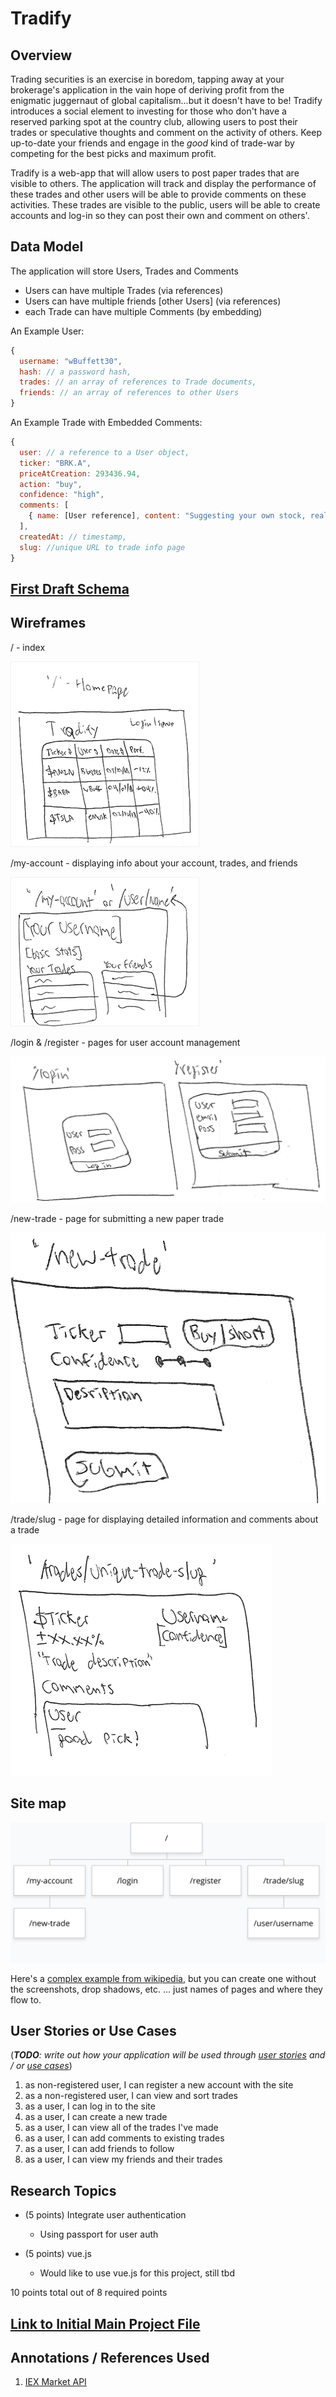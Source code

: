 
# Tradify

## Overview

Trading securities is an exercise in boredom, tapping away at your brokerage's application in the vain hope of deriving profit from the enigmatic juggernaut of global capitalism...but it doesn't have to be! Tradify introduces a social element to investing for those who don't have a reserved parking spot at the country club, allowing users to post their trades or speculative thoughts and comment on the activity of others. Keep up-to-date your friends and engage in the *good* kind of trade-war by competing for the best picks and maximum profit.

Tradify is a web-app that will allow users to post paper trades that are visible to others. The application will track and display the performance of these trades and other users will be able to provide comments on these activities. These trades are visible to the public, users will be able to create accounts and log-in so they can post their own and comment on others'.


## Data Model


The application will store Users, Trades and Comments

* Users can have multiple Trades (via references)
* Users can have multiple friends [other Users] (via references)
* each Trade can have multiple Comments (by embedding)

An Example User:

```javascript
{
  username: "wBuffett30",
  hash: // a password hash,
  trades: // an array of references to Trade documents,
  friends: // an array of references to other Users
}
```

An Example Trade with Embedded Comments:

```javascript
{
  user: // a reference to a User object,
  ticker: "BRK.A",
  priceAtCreation: 293436.94,
  action: "buy",
  confidence: "high",
  comments: [
    { name: [User reference], content: "Suggesting your own stock, really?"}
  ],
  createdAt: // timestamp,
  slug: //unique URL to trade info page
}
```


## [First Draft Schema](src/db.js)

## Wireframes

/ - index

![index](documentation/homepage-wireframe.png)

/my-account - displaying info about your account, trades, and friends

![my-account](documentation/account-page-wireframe.png)

/login & /register - pages for user account management

![login-register](documentation/login-register-wireframe.png)

/new-trade - page for submitting a new paper trade

![new-trade](documentation/new-trade-wireframe.png)

/trade/slug - page for displaying detailed information and comments about a trade

![trade-info](documentation/detailed-trade-wireframe.png)


## Site map

![sitemap](documentation/sitemap.png)

Here's a [complex example from wikipedia](https://upload.wikimedia.org/wikipedia/commons/2/20/Sitemap_google.jpg), but you can create one without the screenshots, drop shadows, etc. ... just names of pages and where they flow to.

## User Stories or Use Cases

(___TODO__: write out how your application will be used through [user stories](http://en.wikipedia.org/wiki/User_story#Format) and / or [use cases](https://www.mongodb.com/download-center?jmp=docs&_ga=1.47552679.1838903181.1489282706#previous)_)

1. as non-registered user, I can register a new account with the site
2. as a non-registered user, I can view and sort trades
3. as a user, I can log in to the site
4. as a user, I can create a new trade
5. as a user, I can view all of the trades I've made
6. as a user, I can add comments to existing trades
7. as a user, I can add friends to follow
8. as a user, I can view my friends and their trades

## Research Topics

* (5 points) Integrate user authentication
    * Using passport for user auth

* (5 points) vue.js
    * Would like to use vue.js for this project, still tbd

10 points total out of 8 required points


## [Link to Initial Main Project File](app.js)


## Annotations / References Used

1. [IEX Market API](https://iextrading.com/developer/docs/)

